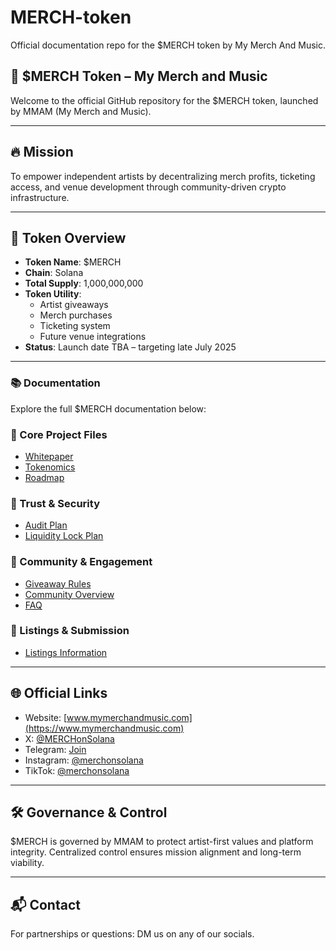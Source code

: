 # MERCH-token

Official documentation repo for the $MERCH token by My Merch And Music.

## 🎵 $MERCH Token – My Merch and Music

Welcome to the official GitHub repository for the $MERCH token, launched by MMAM (My Merch and Music).

---

## 🔥 Mission

To empower independent artists by decentralizing merch profits, ticketing access, and venue development through community-driven crypto infrastructure.

---

## 🧱 Token Overview

- **Token Name**: $MERCH  
- **Chain**: Solana  
- **Total Supply**: 1,000,000,000  
- **Token Utility**:
  - Artist giveaways  
  - Merch purchases  
  - Ticketing system  
  - Future venue integrations  
- **Status**: Launch date TBA – targeting late July 2025  

---

### 📚 Documentation

Explore the full $MERCH documentation below:

### 🔧 Core Project Files
- [Whitepaper](./whitepaper.md)
- [Tokenomics](./tokenomics.md)
- [Roadmap](./roadmap.md)

### 🔐 Trust & Security
- [Audit Plan](./audit-plan.md)
- [Liquidity Lock Plan](./lp-lock-plan.md)

### 🎁 Community & Engagement
- [Giveaway Rules](./giveaway-rules.md)
- [Community Overview](./community.md)
- [FAQ](./faq.md)

### 🧾 Listings & Submission
- [Listings Information](./listings.md)
---

## 🌐 Official Links

- Website: [www.mymerchandmusic.com](https://www.mymerchandmusic.com)  
- X: [@MERCHonSolana](https://x.com/MERCHonSolana)  
- Telegram: [Join](https://t.me/MERCHonSOLANA)  
- Instagram: [@merchonsolana](https://www.instagram.com/merchonsolana)  
- TikTok: [@merchonsolana](https://www.tiktok.com/@merchonsolana)  

---

## 🛠 Governance & Control

$MERCH is governed by MMAM to protect artist-first values and platform integrity. Centralized control ensures mission alignment and long-term viability.

---

## 📬 Contact

For partnerships or questions: DM us on any of our socials.
